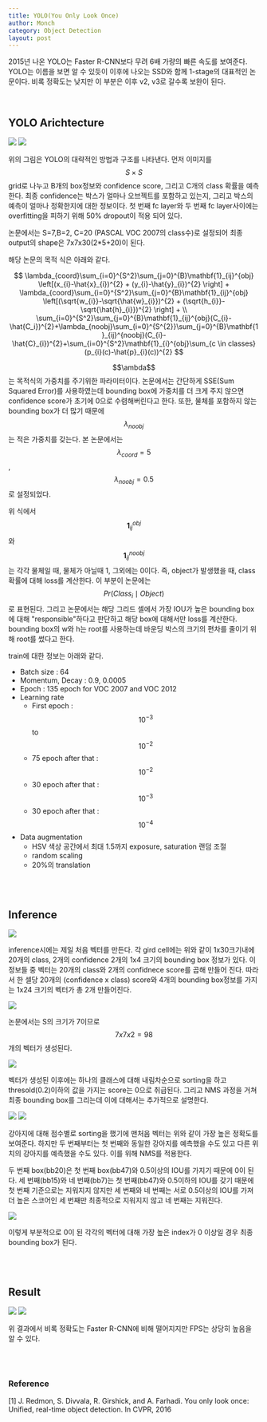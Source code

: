 ```yaml
---
title: YOLO(You Only Look Once)
author: Monch
category: Object Detection
layout: post
---
```


 2015년 나온 YOLO는 Faster R-CNN보다 무려 6배 가량의 빠른 속도를 보여준다. YOLO는 이름을 보면 알 수 있듯이 이후에 나오는 SSD와 함께 1-stage의 대표적인 논문이다. 비록 정확도는 낮지만 이 부분은 이후 v2, v3로 갈수록 보완이 된다.



<br>

<h2>YOLO Arichtecture</h2>

<img src="{{'assets/picture/YOLO.jpg' | relative_url}}">

<img src="{{'assets/picture/yolo_net.jpg' | relative_url}}">



위의 그림은 YOLO의 대략적인 방법과 구조를 나타낸다. 먼저 이미지를 $$S \times S$$ grid로 나누고 B개의 box정보와 confidence score, 그리고 C개의 class 확률을 예측한다. 최종 confidence는 박스가 얼마나 오브젝트를 포함하고 있는지, 그리고 박스의 예측이 얼마나 정확한지에 대한 정보이다. 첫 번째 fc layer와 두 번째 fc layer사이에는 overfitting을 피하기 위해 50% dropout이 적용 되어 있다.

논문에서는 S=7,B=2, C=20 (PASCAL VOC 2007의 class수)로 설정되어 최종 output의 shape은 7x7x30(2*5+20)이 된다.

해당 논문의 목적 식은 아래와 같다.


$$
\lambda_{coord}\sum_{i=0}^{S^2}\sum_{j=0}^{B}\mathbf{1}_{ij}^{obj} \left[(x_{i}-\hat{x}_{i})^{2} + (y_{i}-\hat{y}_{i})^{2} \right] + \lambda_{coord}\sum_{i=0}^{S^2}\sum_{j=0}^{B}\mathbf{1}_{ij}^{obj} \left[(\sqrt{w_{i}}-\sqrt{\hat{w}_{i}})^{2} + (\sqrt{h_{i}}-\sqrt{\hat{h}_{i}})^{2} \right] + \\ \sum_{i=0}^{S^2}\sum_{j=0}^{B}\mathbf{1}_{ij}^{obj}(C_{i}-\hat{C_i})^{2}+\lambda_{noobj}\sum_{i=0}^{S^{2}}\sum_{j=0}^{B}\mathbf{1}_{ij}^{noobj}(C_{i}-\hat{C}_{i})^{2}+\sum_{i=0}^{S^2}\mathbf{1}_{i}^{obj}\sum_{c \in classes}(p_{i}(c)-\hat{p}_{i}(c))^{2}
$$


$$\ambda$$는 목적식의 가중치를 주기위한 파라미터이다. 논문에서는 간단하게 SSE(Sum Squared Error)를 사용하였는데 bounding box에 가중치를 더 크게 주지 않으면 confidence score가 초기에 0으로 수렴해버린다고 한다. 또한, 물체를 포함하지 않는 bounding box가 더 많기 때문에 $$\lambda_{noobj}$$는 적은 가중치를 갖는다. 본 논문에서는 $$\lambda_{coord} = 5$$, $$\lambda_{noobj}=0.5$$로 설정되었다. 

위 식에서 $$\mathbf{1}_{ij}^{obj}$$와 $$\mathbf{1}_{ij}^{noobj}$$는 각각 물체일 때, 물체가 아닐때 1, 그외에는 0이다. 즉, object가 발생했을 때, class 확률에 대해 loss를 계산한다. 이 부분이 논문에는 $$Pr(Class_{i} \mid Object)$$로 표현된다. 그리고 논문에서는 해당 그리드 셀에서 가장 IOU가 높은 bounding box에 대해 "responsible"하다고 판단하고 해당 box에 대해서만 loss를 계산한다. bounding box의 w와 h는 root를 사용하는데 바운딩 박스의 크기의 편차를 줄이기 위해 root를 썼다고 한다.



train에 대한 정보는 아래와 같다.

- Batch size : 64
- Momentum, Decay : 0.9, 0.0005
- Epoch : 135 epoch for VOC 2007 and VOC 2012
- Learning rate
  - First epoch : $$10^{-3}$$ to $$10^{-2}$$
  - 75 epoch after that : $$10^{-2}$$
  - 30 epoch after that : $$10^{-3}$$
  - 30 epoch after that : $$10^{-4}$$
- Data augmentation
  - HSV 색상 공간에서 최대 1.5까지 exposure, saturation 랜덤 조절
  - random scaling
  - 20%의 translation

<br>

<br>

<h2>Inference</h2>

<img src="{{'assets/picture/yolo_inference1.jpg' | relative_url}}">

inference시에는 제일 처음 벡터를 만든다. 각 gird cell에는 위와 같이 1x30크기내에 20개의 class, 2개의 confidence 2개의 1x4 크기의 bounding box 정보가 있다. 이 정보들 중 벡터는 20개의 class와 2개의 confidnece score를 곱해 만들어 진다. 따라서 한 셀당 20개의 (confidence x class) score와 4개의 bounding box정보를 가지는 1x24 크기의 벡터가 총 2개 만들어진다. 



<img src="{{'assets/picture/yolo_inference2.jpg' | relative_url}}">

논문에서는 S의 크기가 7이므로 $$ 7 x 7 x 2 = 98$$개의 벡터가 생성된다.



<img src="{{'assets/picture/yolo_inference3.jpg' | relative_url}}">

벡터가 생성된 이후에는 하나의 클래스에 대해 내림차순으로 sorting을 하고 thresold(0.2)이하의 값을 가지는 score는 0으로 취급된다. 그리고 NMS 과정을 거쳐 최종 bounding box를 그리는데 이에 대해서는 추가적으로 설명한다.



<img src="{{'assets/picture/yolo_inference4.jpg' | relative_url}}">

<img src="{{'assets/picture/yolo_inference5.jpg' | relative_url}}">



강아지에 대해 점수별로 sorting을 했기에 맨처음 벡터는 위와 같이 가장 높은 정확도를 보여준다. 하지만 두 번째부터는 첫 번째와 동일한 강아지를 예측했을 수도 있고 다른 위치의 강아지를 예측했을 수도 있다. 이를 위해 NMS를 적용한다.

두 번째 box(bb20)은 첫 번째 box(bb47)와 0.5이상의 IOU를 가지기 때문에 0이 된다. 세 번째(bb15)와 네 번째(bb7)는 첫 번째(bb47)와 0.5이하의 IOU를 갖기 때문에 첫 번째 기준으로는 지워지지 않지만 세 번째와 네 번째는 서로 0.5이상의 IOU를 가져 더 높은 스코어인 세 번째만 최종적으로 지워지지 않고 네 번째는 지워진다.



<img src="{{'assets/picture/yolo_inference6.jpg' | relative_url}}">

이렇게 부분적으로 0이 된 각각의 벡터에 대해 가장 높은 index가 0 이상일 경우 최종 bounding box가 된다.

<br>

<br>

<h2>Result</h2>

<img src="{{'assets/picture/yolo_result1.jpg' | relative_url}}">

<img src="{{'assets/picture/yolo_result2.jpg' | relative_url}}">

위 결과에서 비록 정확도는 Faster R-CNN에 비해 떨어지지만 FPS는 상당히 높음을 알 수 있다.

<br>

<br>

<h3>Reference</h3>

[1] J. Redmon, S. Divvala, R. Girshick, and A. Farhadi. You only look once: Unified, real-time object detection. In CVPR, 2016

